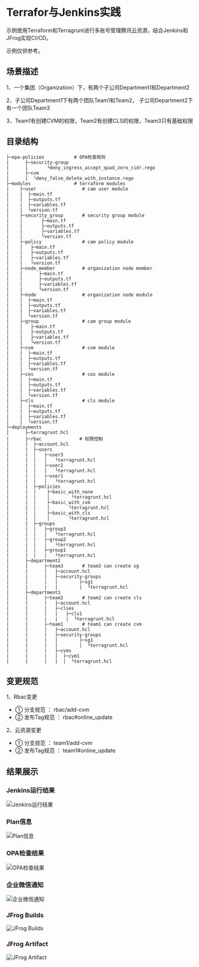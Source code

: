 # Terrafor与Jenkins实践
示例使用Terraform和Terragrunt进行多账号管理腾讯云资源，结合Jenkins和JFrog实现CI/CD。

示例仅供参考。

## 场景描述
1、一个集团（Organization）下，有两个子公司Department1和Department2

2、子公司Department1下有两个团队Team1和Team2， 子公司Department2下有一个团队Team3

3、Team1有创建CVM的权限，Team2有创建CLS的权限，Team3只有基础权限

## 目录结构
```
├─opa-policies           # OPA检查规则
|      ├─security-group
|      |       └deny_ingress_accept_quad_zero_cidr.rego
|      ├─cvm
|      |  └deny_false_delete_with_instance.rego
├─modules                # terraform modules        
|    ├─user                 # cam user module
|    |  ├─main.tf
|    |  ├─outputs.tf
|    |  ├─variables.tf
|    |  └version.tf
|    ├─security_group       # security group module
|    |       ├─main.tf
|    |       ├─outputs.tf
|    |       ├─variables.tf
|    |       └version.tf
|    ├─policy               # cam policy module
|    |   ├─main.tf
|    |   ├─outputs.tf
|    |   ├─variables.tf
|    |   └version.tf
|    ├─node_member          # organization node member
|    |      ├─main.tf
|    |      ├─outputs.tf
|    |      ├─variables.tf
|    |      └version.tf
|    ├─node                 # organization node module
|    |  ├─main.tf
|    |  ├─outputs.tf
|    |  ├─variables.tf
|    |  └version.tf
|    ├─group                # cam group module
|    |   ├─main.tf
|    |   ├─outputs.tf
|    |   ├─variables.tf
|    |   └version.tf
|    ├─cvm                  # cvm module
|    |  ├─main.tf
|    |  ├─outputs.tf
|    |  ├─variables.tf
|    |  └version.tf 
|    ├─cos                  # cos module
|    |  ├─main.tf
|    |  ├─outputs.tf
|    |  ├─variables.tf
|    |  └version.tf
|    ├─cls                  # cls module
|    |  ├─main.tf
|    |  ├─outputs.tf
|    |  ├─variables.tf
|    |  └version.tf
├─deployments               
|      ├─terragrunt.hcl
|      ├─rbac              # 权限控制
|      |  ├─account.hcl
|      |  ├─users
|      |  |   ├─user3
|      |  |   |   └terragrunt.hcl
|      |  |   ├─user2
|      |  |   |   └terragrunt.hcl
|      |  |   ├─user1
|      |  |   |   └terragrunt.hcl
|      |  ├─policies
|      |  |    ├─basic_with_none
|      |  |    |        └terragrunt.hcl
|      |  |    ├─basic_with_cvm
|      |  |    |       └terragrunt.hcl
|      |  |    ├─basic_with_cls
|      |  |    |       └terragrunt.hcl
|      |  ├─groups
|      |  |   ├─group3
|      |  |   |   └terragrunt.hcl
|      |  |   ├─group2
|      |  |   |   └terragrunt.hcl
|      |  |   ├─group1
|      |  |   |   └terragrunt.hcl
|      ├─department2     
|      |      ├─team3       # team3 can create sg
|      |      |   ├─account.hcl
|      |      |   ├─security-groups
|      |      |   |        ├─sg1
|      |      |   |        |  └terragrunt.hcl
|      ├─department1
|      |      ├─team2       # team2 can create cls
|      |      |   ├─account.hcl
|      |      |   ├─clses
|      |      |   |   ├─cls1
|      |      |   |   |  └terragrunt.hcl
|      |      ├─team1       # team1 can create cvm
|      |      |   ├─account.hcl
|      |      |   ├─security-groups
|      |      |   |        ├─sg1
|      |      |   |        |  └terragrunt.hcl
|      |      |   ├─cvms
|      |      |   |  ├─cvm1
|      |      |   |  |  └terragrunt.hcl
```

## 变更规范
1、Rbac变更
* ① 分支规范 ： rbac/add-cvm
* ② 发布Tag规范 ： rbac#online_update

2、云资源变更
*   ① 分支规范 ： team1/add-cvm
*   ② 发布Tag规范 ： team1#online_update

## 结果展示

### Jenkins运行结果 
![Jenkins运行结果](https://github.com/tencentcloudstack/jenkins-terraform/blob/main/imgs/jenkins.jpg)

### Plan信息
![Plan信息](https://github.com/tencentcloudstack/jenkins-terraform/blob/main/imgs/plan.jpg)

### OPA检查结果
![OPA检查结果](https://github.com/tencentcloudstack/jenkins-terraform/blob/main/imgs/opa-check.jpg)

### 企业微信通知
![企业微信通知](https://github.com/tencentcloudstack/jenkins-terraform/blob/main/imgs/wechat.jpg)

### JFrog Builds 
![JFrog Builds](https://github.com/tencentcloudstack/jenkins-terraform/blob/main/imgs/jfrog-builds.jpg)

### JFrog Artifact 
![JFrog Artifact](https://github.com/tencentcloudstack/jenkins-terraform/blob/main/imgs/jfrog-artifact.jpg)